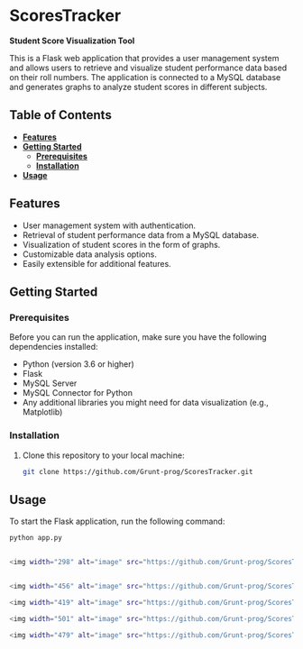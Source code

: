 # **ScoresTracker**

**Student Score Visualization Tool**

This is a Flask web application that provides a user management system and allows users to retrieve and visualize student performance data based on their roll numbers. The application is connected to a MySQL database and generates graphs to analyze student scores in different subjects.

## **Table of Contents**
- [**Features**](#features)
- [**Getting Started**](#getting-started)
  - [**Prerequisites**](#prerequisites)
  - [**Installation**](#installation)
- [**Usage**](#usage)

## **Features**

- User management system with authentication.
- Retrieval of student performance data from a MySQL database.
- Visualization of student scores in the form of graphs.
- Customizable data analysis options.
- Easily extensible for additional features.

## **Getting Started**

### **Prerequisites**

Before you can run the application, make sure you have the following dependencies installed:

- Python (version 3.6 or higher)
- Flask
- MySQL Server
- MySQL Connector for Python
- Any additional libraries you might need for data visualization (e.g., Matplotlib)

### **Installation**

1. Clone this repository to your local machine:

    ```bash
    git clone https://github.com/Grunt-prog/ScoresTracker.git
    ```


## **Usage**

To start the Flask application, run the following command:

```bash
python app.py


<img width="298" alt="image" src="https://github.com/Grunt-prog/ScoresTracker/assets/86661317/28e271c5-602b-47bd-a18b-127db484dd7a">


<img width="456" alt="image" src="https://github.com/Grunt-prog/ScoresTracker/assets/86661317/58dfe70a-7f77-4d92-90c5-86beef83c142">

<img width="419" alt="image" src="https://github.com/Grunt-prog/ScoresTracker/assets/86661317/386184c0-79c0-45c1-8f3e-62dc48f399dc">

<img width="501" alt="image" src="https://github.com/Grunt-prog/ScoresTracker/assets/86661317/822421c2-dc5f-480c-ba24-e27d2563512c">

<img width="479" alt="image" src="https://github.com/Grunt-prog/ScoresTracker/assets/86661317/1148224a-1b0f-441c-aa63-225dcc9f7cbb">

